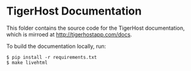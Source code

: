 # TigerHost Documentation

This folder contains the source code for the TigerHost documentation, which is mirroed at http://tigerhostapp.com/docs.

To build the documentation locally, run:

```
$ pip install -r requirements.txt
$ make livehtml
```
